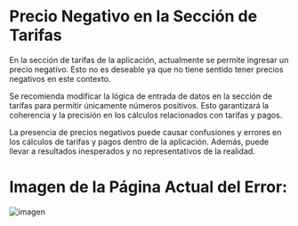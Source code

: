 # Precio Negativo en la Sección de Tarifas

En la sección de tarifas de la aplicación, actualmente se permite ingresar un precio negativo. Esto no es deseable ya que no tiene sentido tener precios negativos en este contexto.

Se recomienda modificar la lógica de entrada de datos en la sección de tarifas para permitir únicamente números positivos. Esto garantizará la coherencia y la precisión en los cálculos relacionados con tarifas y pagos.

La presencia de precios negativos puede causar confusiones y errores en los cálculos de tarifas y pagos dentro de la aplicación. Además, puede llevar a resultados inesperados y no representativos de la realidad.

# Imagen de la Página Actual del Error:
![imagen](./img/d4.png)

